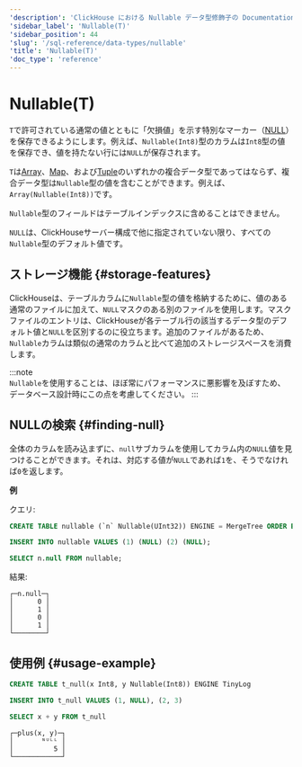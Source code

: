 ```yaml
---
'description': 'ClickHouse における Nullable データ型修飾子の Documentation'
'sidebar_label': 'Nullable(T)'
'sidebar_position': 44
'slug': '/sql-reference/data-types/nullable'
'title': 'Nullable(T)'
'doc_type': 'reference'
---
```



# Nullable(T)

`T`で許可されている通常の値とともに「欠損値」を示す特別なマーカー（[NULL](../../sql-reference/syntax.md)）を保存できるようにします。例えば、`Nullable(Int8)`型のカラムは`Int8`型の値を保存でき、値を持たない行には`NULL`が保存されます。

`T`は[Array](../../sql-reference/data-types/array.md)、[Map](../../sql-reference/data-types/map.md)、および[Tuple](../../sql-reference/data-types/tuple.md)のいずれかの複合データ型であってはならず、複合データ型は`Nullable`型の値を含むことができます。例えば、`Array(Nullable(Int8))`です。

`Nullable`型のフィールドはテーブルインデックスに含めることはできません。

`NULL`は、ClickHouseサーバー構成で他に指定されていない限り、すべての`Nullable`型のデフォルト値です。

## ストレージ機能 {#storage-features}

ClickHouseは、テーブルカラムに`Nullable`型の値を格納するために、値のある通常のファイルに加えて、`NULL`マスクのある別のファイルを使用します。マスクファイルのエントリは、ClickHouseが各テーブル行の該当するデータ型のデフォルト値と`NULL`を区別するのに役立ちます。追加のファイルがあるため、`Nullable`カラムは類似の通常のカラムと比べて追加のストレージスペースを消費します。

:::note    
`Nullable`を使用することは、ほぼ常にパフォーマンスに悪影響を及ぼすため、データベース設計時にこの点を考慮してください。
:::

## NULLの検索 {#finding-null}

全体のカラムを読み込まずに、`null`サブカラムを使用してカラム内の`NULL`値を見つけることができます。それは、対応する値が`NULL`であれば`1`を、そうでなければ`0`を返します。

**例**

クエリ:

```sql
CREATE TABLE nullable (`n` Nullable(UInt32)) ENGINE = MergeTree ORDER BY tuple();

INSERT INTO nullable VALUES (1) (NULL) (2) (NULL);

SELECT n.null FROM nullable;
```

結果:

```text
┌─n.null─┐
│      0 │
│      1 │
│      0 │
│      1 │
└────────┘
```

## 使用例 {#usage-example}

```sql
CREATE TABLE t_null(x Int8, y Nullable(Int8)) ENGINE TinyLog
```

```sql
INSERT INTO t_null VALUES (1, NULL), (2, 3)
```

```sql
SELECT x + y FROM t_null
```

```text
┌─plus(x, y)─┐
│       ᴺᵁᴸᴸ │
│          5 │
└────────────┘
```
